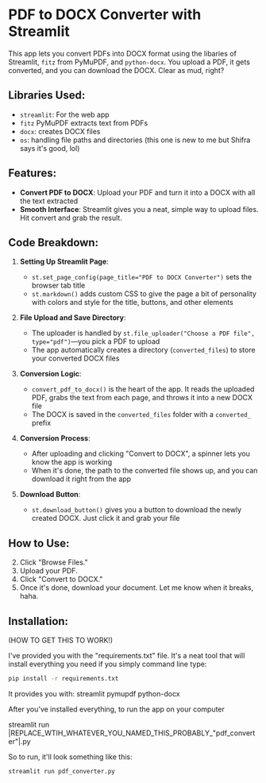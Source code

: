 # PDF to DOCX Converter with Streamlit

This app lets you convert PDFs into DOCX format using the libaries of Streamlit, `fitz` from PyMuPDF, and `python-docx`. You upload a PDF, it gets converted, and you can download the DOCX. Clear as mud, right?

## Libraries Used:
- `streamlit`: For the web app
- `fitz` PyMuPDF extracts text from PDFs
- `docx`: creates DOCX files
- `os`: handling file paths and directories (this one is new to me but Shifra says it's good, lol)

## Features:
- **Convert PDF to DOCX**: Upload your PDF and turn it into a DOCX with all the text extracted
- **Smooth Interface**: Streamlit gives you a neat, simple way to upload files. Hit convert and grab the result.

## Code Breakdown:

1. **Setting Up Streamlit Page**:
   - `st.set_page_config(page_title="PDF to DOCX Converter")` sets the browser tab title
   - `st.markdown()` adds custom CSS to give the page a bit of personality with colors and style for the title, buttons, and other elements

2. **File Upload and Save Directory**:
   - The uploader is handled by `st.file_uploader("Choose a PDF file", type="pdf")`—you pick a PDF to upload
   - The app automatically creates a directory (`converted_files`) to store your converted DOCX files

3. **Conversion Logic**:
   - `convert_pdf_to_docx()` is the heart of the app. It reads the uploaded PDF, grabs the text from each page, and throws it into a new DOCX file
   - The DOCX is saved in the `converted_files` folder with a `converted_` prefix

4. **Conversion Process**:
   - After uploading and clicking "Convert to DOCX", a spinner lets you know the app is working
   - When it's done, the path to the converted file shows up, and you can download it right from the app

5. **Download Button**:
   - `st.download_button()` gives you a button to download the newly created DOCX. Just click it and grab your file

## How to Use:
2. Click "Browse Files."
1. Upload your PDF.
2. Click "Convert to DOCX."
3. Once it's done, download your document. Let me know when it breaks, haha.

## Installation:
(HOW TO GET THIS TO WORK!)

I've provided you with the "requirements.txt" file. It's a neat tool that will install everything you need if you simply command line type:

```bash
pip install -r requirements.txt
```
It provides you with:
   streamlit
   pymupdf
   python-docx

After you've installed everything, to run the app on your computer 

streamlit run |REPLACE_WTIH_WHATEVER_YOU_NAMED_THIS_PROBABLY_"pdf_converter"|.py

So to run, it'll look something like this:
```bash
streamlit run pdf_converter.py
```
